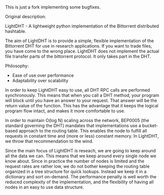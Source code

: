 This is just a fork implementing some bugfixes.

Original description:

LightDHT - A lightweight python implementation of the Bittorrent distributed
           hashtable.


The aim of LightDHT is to provide a simple, flexible implementation of the
Bittorrent DHT for use in research applications. If you want to trade files,
you have come to the wrong place. LightDHT does not implement the actual
file transfer parts of the bittorrent protocol. It only takes part in the
DHT.


Philosophy:
 
 - Ease of use over performance
 - Adaptability over scalability

In order to keep LightDHT easy to use, all DHT RPC calls are performed
synchronously. This means that when you call a DHT method, your program will
block until you have an answer to your request. That answer will be the
return value of the function. This has the advantage that it keeps the
logical program flow intact, and makes it more comfortable to use.

In order to maintain O(log N) scaling across the network, BEP0005 (the
standard governing the DHT) mandates that implementations use a bucket-based
approach to the routing table. This enables the node to fulfill all requests
in constant time and (more or less) constant memory. In LightDHT, we throw 
that recommendation to the wind.

Since the main focus of LightDHT is reseach, we are going to keep around all
the data we can. This means that we keep around every single node we know
about. Since in practice the number of nodes is limited and the request
rates are rather low, we do not bother keeping the routing table organized
in a tree structure for quick lookups. Instead we keep it in a dictionary
and sort on-demand. The performance penalty is well worth the reduced 
complexity of the implementation, and the flexibility of having all nodes in
an easy to use data structure.